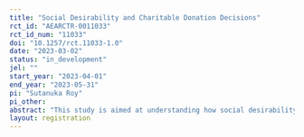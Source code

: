 ```yaml
---
title: "Social Desirability and Charitable Donation Decisions"
rct_id: "AEARCTR-0011033"
rct_id_num: "11033"
doi: "10.1257/rct.11033-1.0"
date: "2023-03-02"
status: "in_development"
jel: ""
start_year: "2023-04-01"
end_year: "2023-05-31"
pi: "Sutanuka Roy"
pi_other:
abstract: "This study is aimed at understanding how social desirability affects charitable giving."
layout: registration
---
```


